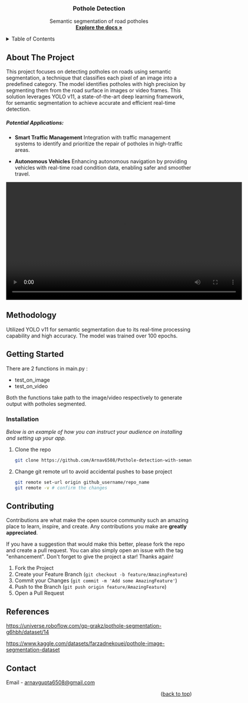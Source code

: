 <a id="readme-top"></a>

<br />
<div align="center">
  <h3 align="center">Pothole Detection</h3>

  <p align="center">
    Semantic segmentation of road potholes
    <br />
    <a href="https://github.com/Arnav6508/Pothole-detection-with-semantic-segmentation"><strong>Explore the docs »</strong></a>
    <br />
  </p>
</div>


<!-- TABLE OF CONTENTS -->
<details>
  <summary>Table of Contents</summary>
  <ol>
    <li><a href="#about-the-project">About The Project</a>
    <li><a href="#methodology">Methodology</a></li>
    <li>
      <a href="#getting-started">Getting Started</a>
      <ul>
        <li><a href="#installation">Installation</a></li>
      </ul>
    </li>
    <li><a href="#contributing">Contributing</a></li>
    <li><a href="#references">References</a></li>
    <li><a href="#contact">Contact</a></li>
  </ol>
</details>



<!-- ABOUT THE PROJECT -->
## About The Project

This project focuses on detecting potholes on roads using semantic segmentation, a technique that classifies each pixel of an image into a predefined category. The model identifies potholes with high precision by segmenting them from the road surface in images or video frames. This solution leverages YOLO v11, a state-of-the-art deep learning framework, for semantic segmentation to achieve accurate and efficient real-time detection.
<br>
<h5>Potential Applications:</h5>

- <b>Smart Traffic Management</b>
Integration with traffic management systems to identify and prioritize the repair of potholes in high-traffic areas.

- <b>Autonomous Vehicles</b>
Enhancing autonomous navigation by providing vehicles with real-time road condition data, enabling safer and smoother travel.


<video width="640" controls><source src="input_video.mp4" type="video/mp4"></video>



## Methodology

Utilized YOLO v11 for semantic segmentation due to its real-time processing capability and high accuracy. The model was trained over 100 epochs.


<!-- GETTING STARTED -->
## Getting Started

There are 2 functions in main.py :

- test_on_image
- test_on_video

Both the functions take path to the image/video respectively to generate output with potholes segmented.


### Installation

_Below is an example of how you can instruct your audience on installing and setting up your app._

1. Clone the repo
   ```sh
   git clone https://github.com/Arnav6508/Pothole-detection-with-semantic-segmentation
   ```

2. Change git remote url to avoid accidental pushes to base project
   ```sh
   git remote set-url origin github_username/repo_name
   git remote -v # confirm the changes
   ```


<!-- CONTRIBUTING -->
## Contributing

Contributions are what make the open source community such an amazing place to learn, inspire, and create. Any contributions you make are **greatly appreciated**.

If you have a suggestion that would make this better, please fork the repo and create a pull request. You can also simply open an issue with the tag "enhancement".
Don't forget to give the project a star! Thanks again!

1. Fork the Project
2. Create your Feature Branch (`git checkout -b feature/AmazingFeature`)
3. Commit your Changes (`git commit -m 'Add some AmazingFeature'`)
4. Push to the Branch (`git push origin feature/AmazingFeature`)
5. Open a Pull Request



<!-- REFERENCES -->
## References

https://universe.roboflow.com/gp-grakz/pothole-segmentation-g6hbh/dataset/14

https://www.kaggle.com/datasets/farzadnekouei/pothole-image-segmentation-dataset

<!-- CONTACT -->
## Contact

Email -  arnavgupta6508@gmail.com

<p align="right">(<a href="#readme-top">back to top</a>)</p>
